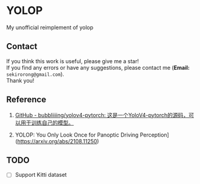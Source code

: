 # YOLOP

My unofficial reimplement of yolop

## Contact

If you think this work is useful, please give me a star!  
If you find any errors or have any suggestions, please contact me (**Email:** `sekirorong@gmail.com`).  
Thank you!

## Reference

1.  [GitHub - bubbliiiing/yolov4-pytorch: 这是一个YoloV4-pytorch的源码，可以用于训练自己的模型。](https://github.com/bubbliiiing/yolov4-pytorch)

2. YOLOP: You Only Look Once for Panoptic Driving Perception](https://arxiv.org/abs/2108.11250)

## TODO

- [ ] Support Kitti dataset
